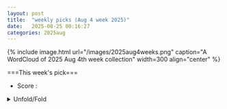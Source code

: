 ```yaml
---
layout: post
title:  "weekly picks (Aug 4 week 2025)"
date:   2025-08-25 00:16:27
categories: 2025aug
---
```


{% include image.html url="/images/2025aug4weeks.png" caption="A WordCloud of 2025 Aug 4th week collection" width=300 align="center" %}




===This week's pick===


* Score : 
<details>
  <summary> Unfold/Fold </summary>
  {% capture markdowncontent %}




---
08/26

1. **[s41467-025-63262-z](https://www.nature.com/articles/s41467-025-63262-z)** Neighboring alkenyl group participated ether-based electrolyte for wide-temperature lithium metal batteries (Nature Communications)

1. **[s42005-025-02258-z](https://www.nature.com/articles/s42005-025-02258-z)** Spatial-mode diversity and multiplexing for continuous variables quantum communications (Communications Physics)

1. **[s41563-025-02334-3](https://www.nature.com/articles/s41563-025-02334-3)** Quantum oscillations in a dipolar excitonic insulator (Nature Materials)

1. **[s41563-025-02316-5](https://www.nature.com/articles/s41563-025-02316-5)** Competition between excitonic insulators and quantum Hall states in correlated electron–hole bilayers (Nature Materials)



1. **[2508.16020](https://arxiv.org/abs/2508.16020)** Evolution of magnetic bubble domains in the uniaxial ferromagnet CeRu2Ga2B inferred from the Hall effect and ac magnetic susceptibility (arXiv)



1. **[mdsf-wrbj](http://link.aps.org/doi/10.1103/mdsf-wrbj)** Probing Topological Entanglement on Large Scales (PRL)

1. **[zkpl-hh28](http://link.aps.org/doi/10.1103/zkpl-hh28)** Error-Corrected Fermionic Quantum Processors with Neutral Atoms (PRL)


1. **[zj34-15bk](http://link.aps.org/doi/10.1103/zj34-15bk)** Vortex Nucleations in Spinor Bose Condensates under Localized Synthetic Magnetic Fields (PRL)

1. **[yvj7-htb4](http://link.aps.org/doi/10.1103/yvj7-htb4)** Evidence for the Meissner Effect in the Nickelate Superconductor La3Ni2O7−δ Single Crystal Using Diamond Quantum Sensors (PRL)

1. **[pbyw-mzfy](http://link.aps.org/doi/10.1103/pbyw-mzfy)** Nature of Metallic and Insulating Domains in the Charge-Density-Wave System 1T−TaSe2 (PRL)

1. **[lhj4-9h29](http://link.aps.org/doi/10.1103/lhj4-9h29)** Field-Driven Band Asymmetry and Nonreciprocal Transport in a Helimagnet (PRL)

1. **[2508.16720v1](https://arxiv.org/abs/2508.16720)** Hunting for superconductivity in doped triangular lattice Kitaev magnets (arXiv)

1. **[2508.16725v1](https://arxiv.org/abs/2508.16725)** Unnecessary quantum criticality in SU(3) kagome magnets (arXiv)

1. **[2508.16751v1](https://arxiv.org/abs/2508.16751)** Electronic correlation effects in the response of graphene and MoS2 monolayers to the impact of highly-charged ions (arXiv)

1. **[2508.16968v1](https://arxiv.org/abs/2508.16968)** Electrostatic gating and the interference of chiral Majoranas in thin slabs of magnetic topological insulators (arXiv)

1. **[2508.17016v1](https://arxiv.org/abs/2508.17016)** Three-dimensional unfrustrated and frustrated quantum Heisenberg magnets. Specific heat study (arXiv)

1. **[2508.17036v1](https://arxiv.org/abs/2508.17036)** A Single-Molecule Quantum Heat Engine (arXiv)

1. **[2508.17220v1](https://arxiv.org/abs/2508.17220)** Resonant transport and line-type resonances in tilted Dirac cone double-barrier structures (arXiv)

1. **[2508.17266v1](https://arxiv.org/abs/2508.17266)** Correlations in the Binding Energy of Triexcitons and Biexcitons in Single CdSe/CdS Nanoplatelets Revealed by Heralded Spectroscopy (arXiv)

1. **[2508.17292v1](https://arxiv.org/abs/2508.17292)** Spectral Functions of an Extended Antiferromagnetic S=1/2 Heisenberg Model on the Triangular Lattice (arXiv)

1. **[2508.17327v1](https://arxiv.org/abs/2508.17327)** Orbital-selective two-gap superconductivity in kagome metal CsV3Sb5 (arXiv)

1. **[2508.17352v1](https://arxiv.org/abs/2508.17352)** Robust Mottness and tunable interlayer magnetism in Nb3X8 (X = F, Cl, Br, I) bilayers (arXiv)

1. **[2508.17419v1](https://arxiv.org/abs/2508.17419)** Spontaneous Lattice Distortion in the Spin-Triplet Superconductor CuxBi2Se3 (arXiv)

1. **[2508.17422v1](https://arxiv.org/abs/2508.17422)** Ambient-Pressure Superconductivity from Boron Icosahedral Superatoms (arXiv)

1. **[2508.17429v1](https://arxiv.org/abs/2508.17429)** Out-of-plane angle resolved second harmonic Hall analysis in perpendicular magnetic anisotropy systems (arXiv)

1. **[2508.17457v1](https://arxiv.org/abs/2508.17457)** Topological phase transitions between bosonic and fermionic quantum Hall states near even-denominator filling factors (arXiv)

1. **[2508.17487v1](https://arxiv.org/abs/2508.17487)** Mechanisms of superconductivity and inhomogeneous states in metallic hydrogen and electron systems with attraction (arXiv)

1. **[2508.17498v1](https://arxiv.org/abs/2508.17498)** Scalable implementations of mean-field and correlation methods based on Lie-algebraic similarity transformation of spin Hamiltonians in the Jordan-Wigner representation (arXiv)

1. **[2508.17668v1](https://arxiv.org/abs/2508.17668)** Non-Fermi-liquid transport phenomena in bilayer nickelates: Impact of quasi-quantum metric (arXiv)

1. **[2508.17707v1](https://arxiv.org/abs/2508.17707)** Accounting the size distribution of HTS granules for the critical current density from magnetic measurements (arXiv)

1. **[2508.17766v1](https://arxiv.org/abs/2508.17766)** Mapping of Fermionic Lattice Models for Ising Solvers (arXiv)

1. **[2508.17834v1](https://arxiv.org/abs/2508.17834)** Zeeman Ladders in Frustrated XYZ Spin Chains (arXiv)

1. **[2508.17839v1](https://arxiv.org/abs/2508.17839)** Three-dimensional electronic domain correlations in 1T-TaS2 (arXiv)

1. **[2508.17861v1](https://arxiv.org/abs/2508.17861)** Unveiling the landscape of Mottness and its proximity to superconductivity in 4Hb-TaS2 (arXiv)

1. **[2508.17881v1](https://arxiv.org/abs/2508.17881)** Hyperfine interaction of electrons confined in CsPbI3 nanocrystals with nuclear spin fluctuations (arXiv)

1. **[2508.17929v1](https://arxiv.org/abs/2508.17929)** Optimization of superconducting properties of F-doped SmFeAsO by cubic anvil high-pressure technique (arXiv)

1. **[2508.17967v1](https://arxiv.org/abs/2508.17967)** Antiferromagnetic Skyrmion Scattering Revealed by Direct Time-Resolved Imaging of Collective Dynamics (arXiv)

1. **[2508.17989v1](https://arxiv.org/abs/2508.17989)** Incompressible quantum liquid on the four-dimensional sphere (arXiv)

1. **[2508.17999v1](https://arxiv.org/abs/2508.17999)** Dispersion interaction of two graphene sheets (arXiv)

1. **[2508.18002v1](https://arxiv.org/abs/2508.18002)** Room-temperature anisotropic in-plane spin dynamics in graphene induced by PdSe2 proximity (arXiv)

1. **[2508.18099v1](https://arxiv.org/abs/2508.18099)** Anomalous narrow-band correlation in a natural superconducting heterostructure (arXiv)

1. **[2508.18107v1](https://arxiv.org/abs/2508.18107)** Growth optimization of Ruddlesden-Popper nickelate high-temperature superconducting thin films (arXiv)

1. **[2508.18117v1](https://arxiv.org/abs/2508.18117)** Gapless Edge Gravitons and Quasiparticles in Fractional Quantum Hall Systems with Non-Local Confinement (arXiv)

1. **[2508.18138v1](https://arxiv.org/abs/2508.18138)** Asymmetric stress engineering of dense dislocations in brittle superconductors for strong vortex pinning (arXiv)

1. **[2508.18152v1](https://arxiv.org/abs/2508.18152)** Optical Signatures of Band Flatness and Anisotropic Quantum Geometry in Magic-Angle Twisted Bilayer Graphene (arXiv)

1. **[2508.18194v1](https://arxiv.org/abs/2508.18194)** Self-consistent dynamical Hubbard functional for correlated solids (arXiv)

1. **[2508.16590v1](https://arxiv.org/abs/2508.16590)** FDTRImageEnhancer: Combining Physics-Informed Deconvolution and Microstructure-Aware Deep Learning to Enhance Thermal Images (arXiv)

1. **[2508.16820v1](https://arxiv.org/abs/2508.16820)** A Fluctuating Hydrodynamics Model for Nanoscale Surfactant-laden Interfaces (arXiv)

1. **[2508.16900v1](https://arxiv.org/abs/2508.16900)** Identifying the magnetic genes in fully- and partially-ordered V2XAl (X = Cr, Mn, Fe, Co, Ni) Heusler alloys (arXiv)

1. **[2508.16940v1](https://arxiv.org/abs/2508.16940)** Phonon anharmonicity-driven charge density wave transition and ultrafast dynamics in 1T-TaS2/TaSe2 (arXiv)

1. **[2508.17084v1](https://arxiv.org/abs/2508.17084)** Polarization-dependent chiral transport and chiral solitons in spin Kitaev models (arXiv)

1. **[2508.17264v1](https://arxiv.org/abs/2508.17264)** Metal-Free Room-Temperature Ferromagnetism (arXiv)

1. **[2508.17268v1](https://arxiv.org/abs/2508.17268)** Phonons Drive the Topological Phase Transition in Quasi-One-Dimensional Bi4I4 (arXiv)

1. **[2508.17535v1](https://arxiv.org/abs/2508.17535)** Universal scaling of higher-order cumulants in quantum isotropic spin chains (arXiv)

1. **[2508.17810v1](https://arxiv.org/abs/2508.17810)** Kinetic contribution to the arbitrary order odd frequency moments of the dynamic structure factor (arXiv)

1. **[2508.17864v1](https://arxiv.org/abs/2508.17864)** Symmetry Classification of Altermagnetism and Emergence of Type-IV Magnetism in Two Dimensions (arXiv)

1. **[2508.17871v1](https://arxiv.org/abs/2508.17871)** Succession of Ising criticality and its threshold in critical quantum Ising model subject to symmetric decoherence (arXiv)

1. **[2508.17888v1](https://arxiv.org/abs/2508.17888)** Strong spin-magnon coupling in a van der Waals magnet with tunable chiral symmetry (arXiv)

1. **[2508.17977v1](https://arxiv.org/abs/2508.17977)** Ab initio study of anomalous temperature dependence of resistivity in V-Al alloys (arXiv)

1. **[2508.18041v1](https://arxiv.org/abs/2508.18041)** Numerical validation of an ultracold Hubbard quantum simluator (arXiv)

1. **[2508.18125v1](https://arxiv.org/abs/2508.18125)** Symmetry-induced magnetism in fullerene monolayers (arXiv)

1. **[2508.18131v1](https://arxiv.org/abs/2508.18131)** Breaking conservation law enables steady-state entanglement out of equilibrium (arXiv)






---
08/25

1. **[qute.202500259](https://advanced.onlinelibrary.wiley.com/doi/10.1002/qute.202500259)** Breathing Modes of Confined and Coupled Magnetic Skyrmions in Synthetic Ferrimagnet Multilayer Nanodots (Advanced Quantum Technologies)

1. **[c2y9-3cc9](https://journals.aps.org/prl/abstract/10.1103/c2y9-3cc9)** Emergent Self-Propulsion of Skyrmionic Matter in Synthetic Antiferromagnets (PRL)



1. **[2508.15897v1](https://arxiv.org/abs/2508.15897)** Entanglement entropy as a probe of topological phase transitions (arXiv)

1. **[2508.15909v1](https://arxiv.org/abs/2508.15909)** Superconductivity and Ferroelectric Orbital Magnetism in Semimetallic Rhombohedral Hexalayer Graphene (arXiv)

1. **[2508.15944v1](https://arxiv.org/abs/2508.15944)** Dual Topology as a Fingerprint of Relativistic Altermagnetism in AgF2 Monolayer (arXiv)

1. **[2508.15968v1](https://arxiv.org/abs/2508.15968)** Unconventional superconductivity induced by rare-earth substitution in Nd1-xEuxNiO2 thin films (arXiv)

1. **[2508.16009v1](https://arxiv.org/abs/2508.16009)** Strong Correlation Driven Quadrupolar to Dipolar Exciton Transitions in a Trilayer Moire Superlattice (arXiv)

1. **[2508.16020v1](https://arxiv.org/abs/2508.16020)** Evolution of magnetic bubble domains in the uniaxial ferromagnet CeRu2Ga2B inferred from the Hall effect and ac magnetic susceptibility (arXiv)

1. **[2508.16028v1](https://arxiv.org/abs/2508.16028)** Controlling resonant spin photocurrent using magnetic field; application to a magnetoelectric oxide Cr2O3 (arXiv)

1. **[2508.16099v1](https://arxiv.org/abs/2508.16099)** Thermomodulated intrinsic Josephson effect in Kagome CsV3Sb5 (arXiv)

1. **[2508.16166v1](https://arxiv.org/abs/2508.16166)** Terahertz third-harmonic generation of lightwave driven Weyl fermions far from equilibrium (arXiv)

1. **[2508.16219v1](https://arxiv.org/abs/2508.16219)** Investigating structure and physical properties of quaternary layered transition metal oxide Na2Cu2TeO6 (arXiv)

1. **[2508.16231v1](https://arxiv.org/abs/2508.16231)** Ultrafast Laser-Induced Magnetic Relaxation in Artificial Spin Ice Driven by Dipolar Interactions (arXiv)

1. **[2508.16266v1](https://arxiv.org/abs/2508.16266)** Magneto-conductivity and CME in Dirac semimetals from Keldysh technique in Landau levels basis (arXiv)

1. **[2508.16290v1](https://arxiv.org/abs/2508.16290)** Extreme magnetic field-boosted superconductivity in a high-temperature superconductor (arXiv)

1. **[2508.16298v1](https://arxiv.org/abs/2508.16298)** Scalable Hybrid quantum Monte Carlo simulation of U(1) gauge field coupled to fermions on GPU (arXiv)

1. **[2508.16339v1](https://arxiv.org/abs/2508.16339)** Observation of negative orbital torque from Vanadium (arXiv)

1. **[2508.16340v1](https://arxiv.org/abs/2508.16340)** Mechanical Reinforcement of Graphene via Wrinkling (arXiv)

1. **[2508.16411v1](https://arxiv.org/abs/2508.16411)** Charge transfer empties the flat band in 4Hb-TaS2 -- except at the surface (arXiv)

1. **[2508.16412v1](https://arxiv.org/abs/2508.16412)** Signatures of spin-glass superconductivity in nickelate (La, Pr, Sm)3Ni2O7 films (arXiv)

1. **[2508.16418v1](https://arxiv.org/abs/2508.16418)** Universal Entanglement Pattern Formation via a Quantum Quench (arXiv)

1. **[2508.16491v1](https://arxiv.org/abs/2508.16491)** Tracking flat bands via phonon-mediated interband scattering (arXiv)

1. **[2508.16559v1](https://arxiv.org/abs/2508.16559)** Chiral charge density wave in 4Hb- and 1T-TaS2: The Role of interlayer coupling (arXiv)

1. **[2508.15936v1](https://arxiv.org/abs/2508.15936)** Teleportation based detection of quantum critical points using small spin chains (arXiv)

1. **[2508.16017v1](https://arxiv.org/abs/2508.16017)** Enhanced thermopower in a magnetic semiconductor EuTe4 with multiple charge-density-wave instabilities/ (arXiv)

1. **[2508.16206v1](https://arxiv.org/abs/2508.16206)** Autonomous conversion of particle-exchange to quantum self-oscillations (arXiv)

1. **[2508.16363v1](https://arxiv.org/abs/2508.16363)** Infinite matrix product states for (1+1)-dimensional gauge theories (arXiv)

1. **[2508.16435v1](https://arxiv.org/abs/2508.16435)** Getting the manifold right: The crucial role of orbital resolution in DFT+U for mixed d-f electron compounds (arXiv)

1. **[2508.16494v1](https://arxiv.org/abs/2508.16494)** Nonlinear Optical Spectroscopy of Nodal-Line Semimetals (arXiv)

1. **[2508.16520v1](https://arxiv.org/abs/2508.16520)** Chemical and Conformational Control of the Spectroscopic Properties of Multi-Layer and Multi-Defect Carbon Dots (arXiv)

1. **[2508.16547v1](https://arxiv.org/abs/2508.16547)** Microscopic field theories of the quantum skyrmion Hall effect (arXiv)









  {% endcapture %}
  {{ markdowncontent | markdownify }}
 </details>

<style>
  details {
    margin: 10px 0;
  }
  summary {
    cursor: pointer;
  }
</style>
